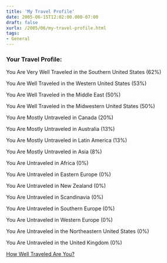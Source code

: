 ```yaml
---
title: 'My Travel Profile'
date: 2005-06-15T12:02:00.000-07:00
draft: false
xurlx: /2005/06/my-travel-profile.html
tags: 
- General
---
```


### Your Travel Profile:

You Are Very Well Traveled in the Southern United States (62%)

You Are Well Traveled in the Western United States (53%)

You Are Well Traveled in the Middle East (50%)

You Are Well Traveled in the Midwestern United States (50%)

You Are Mostly Untraveled in Canada (20%)

You Are Mostly Untraveled in Australia (13%)

You Are Mostly Untraveled in Latin America (13%)

You Are Mostly Untraveled in Asia (8%)

You Are Untraveled in Africa (0%)

You Are Untraveled in Eastern Europe (0%)

You Are Untraveled in New Zealand (0%)

You Are Untraveled in Scandinavia (0%)

You Are Untraveled in Southern Europe (0%)

You Are Untraveled in Western Europe (0%)

You Are Untraveled in the Northeastern United States (0%)

You Are Untraveled in the United Kingdom (0%)

[How Well Traveled Are You?](http://www.blogthings.com/howwelltraveledareyouquiz/)